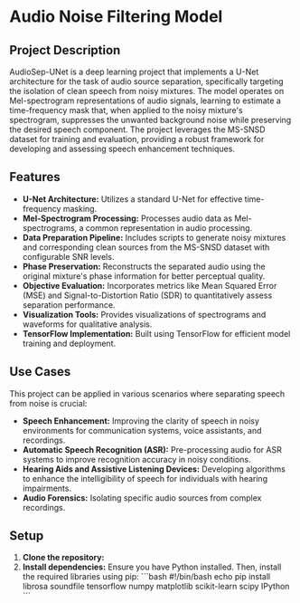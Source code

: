 # Audio Noise Filtering Model

## Project Description

AudioSep-UNet is a deep learning project that implements a U-Net architecture for the task of audio source separation, specifically targeting the isolation of clean speech from noisy mixtures. The model operates on Mel-spectrogram representations of audio signals, learning to estimate a time-frequency mask that, when applied to the noisy mixture's spectrogram, suppresses the unwanted background noise while preserving the desired speech component. The project leverages the MS-SNSD dataset for training and evaluation, providing a robust framework for developing and assessing speech enhancement techniques.

## Features

*   **U-Net Architecture:** Utilizes a standard U-Net for effective time-frequency masking.
*   **Mel-Spectrogram Processing:** Processes audio data as Mel-spectrograms, a common representation in audio processing.
*   **Data Preparation Pipeline:** Includes scripts to generate noisy mixtures and corresponding clean sources from the MS-SNSD dataset with configurable SNR levels.
*   **Phase Preservation:** Reconstructs the separated audio using the original mixture's phase information for better perceptual quality.
*   **Objective Evaluation:** Incorporates metrics like Mean Squared Error (MSE) and Signal-to-Distortion Ratio (SDR) to quantitatively assess separation performance.
*   **Visualization Tools:** Provides visualizations of spectrograms and waveforms for qualitative analysis.
*   **TensorFlow Implementation:** Built using TensorFlow for efficient model training and deployment.

## Use Cases

This project can be applied in various scenarios where separating speech from noise is crucial:

*   **Speech Enhancement:** Improving the clarity of speech in noisy environments for communication systems, voice assistants, and recordings.
*   **Automatic Speech Recognition (ASR):** Pre-processing audio for ASR systems to improve recognition accuracy in noisy conditions.
*   **Hearing Aids and Assistive Listening Devices:** Developing algorithms to enhance the intelligibility of speech for individuals with hearing impairments.
*   **Audio Forensics:** Isolating specific audio sources from complex recordings.

## Setup

1.  **Clone the repository:**
2.  **Install dependencies:**
    Ensure you have Python installed. Then, install the required libraries using pip:
    \`\`\`bash
    #!/bin/bash
    echo pip install librosa soundfile tensorflow numpy matplotlib scikit-learn scipy IPython
    \`\`\`
